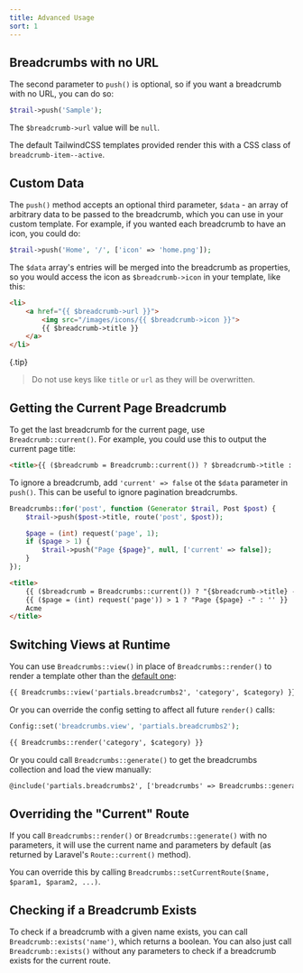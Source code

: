```yaml
---
title: Advanced Usage
sort: 1
---
```


## Breadcrumbs with no URL

The second parameter to `push()` is optional, so if you want a breadcrumb with no URL, you can do so:

```php
$trail->push('Sample');
```

The `$breadcrumb->url` value will be `null`.

The default TailwindCSS templates provided render this with a CSS class of `breadcrumb-item--active`.

## Custom Data

The `push()` method accepts an optional third parameter, `$data` - an array of arbitrary data to be passed to the breadcrumb,
which you can use in your custom template. For example, if you wanted each breadcrumb to have an icon, you could do:

```php
$trail->push('Home', '/', ['icon' => 'home.png']);
```

The `$data` array's entries will be merged into the breadcrumb as properties, so you would access the icon as `$breadcrumb->icon` in your
template, like this:

```html
<li>
    <a href="{{ $breadcrumb->url }}">
        <img src="/images/icons/{{ $breadcrumb->icon }}">
        {{ $breadcrumb->title }}
    </a>
</li>
```

{.tip}
> Do not use keys like `title` or `url` as they will be overwritten.

## Getting the Current Page Breadcrumb

To get the last breadcrumb for the current page, use `Breadcrumb::current()`. For example, you could use this to
output the current page title:

```html
<title>{{ ($breadcrumb = Breadcrumb::current()) ? $breadcrumb->title : 'Fallback Title'  }}</title>
```

To ignore a breadcrumb, add `'current' => false` ot the `$data` parameter in `push()`. This can be useful to ignore pagination breadcrumbs.

```php
Breadcrumbs::for('post', function (Generator $trail, Post $post) {
    $trail->push($post->title, route('post', $post));

    $page = (int) request('page', 1);
    if ($page > 1) {
        $trail->push("Page {$page}", null, ['current' => false]);
    }
});
```

```html
<title>
    {{ ($breadcrumb = Breadcrumbs::current()) ? "{$breadcrumb->title} -" : '' }}
    {{ ($page = (int) request('page')) > 1 ? "Page {$page} -" : '' }}
    Acme
</title>
```

## Switching Views at Runtime
You can use `Breadcrumbs::view()` in place of `Breadcrumbs::render()` to render a template other than the [default one](/docs/laravel-breadcrumbs/v1/usage/basic-usage#choose-a-template):

```html
{{ Breadcrumbs::view('partials.breadcrumbs2', 'category', $category) }}
```

Or you can override the config setting to affect all future `render()` calls:

```php
Config::set('breadcrumbs.view', 'partials.breadcrumbs2');
```

```html
{{ Breadcrumbs::render('category', $category) }}
```

Or you could call `Breadcrumbs::generate()` to get the breadcrumbs collection and load the view manually:

```html
@include('partials.breadcrumbs2', ['breadcrumbs' => Breadcrumbs::generate('category', $category)])
```

## Overriding the "Current" Route

If you call `Breadcrumbs::render()` or `Breadcrumbs::generate()` with no parameters, it will use the current
name and parameters by default (as returned by Laravel's `Route::current()` method).

You can override this by calling `Breadcrumbs::setCurrentRoute($name, $param1, $param2, ...)`.

## Checking if a Breadcrumb Exists

To check if a breadcrumb with a given name exists, you can call `Breadcrumb::exists('name')`, which returns a boolean.
You can also just call `Breadcrumb::exists()` without any parameters to check if a breadcrumb exists for the current route.
